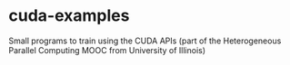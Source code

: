 # cuda-examples
Small programs to train using the CUDA APIs (part of the Heterogeneous Parallel Computing MOOC from University of Illinois)
